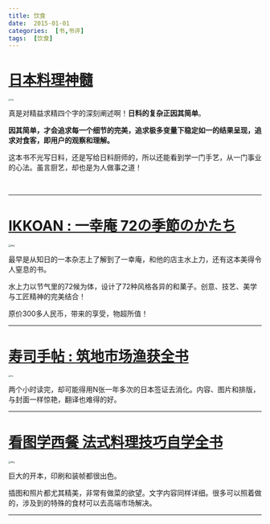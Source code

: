 ```yaml
---
title: 饮食
date:  2015-01-01
categories:  [书,书评]
tags:  [饮食]
---
```


# [日本料理神髓](https://book.douban.com/subject/26928533/)

<img src="https://tva1.sinaimg.cn/large/007S8ZIlly1gju2i84oacj30u0173gtn.jpg" alt="img" style="zoom:25%;" />

<br/>

真是对精益求精四个字的深刻阐述啊！**日料的复杂正因其简单**。

**因其简单，才会追求每一个细节的完美，追求极多变量下稳定如一的结果呈现，追求对食客，即用户的观察和理解。**<br/>

这本书不光写日料，还是写给日料厨师的，所以还能看到学一门手艺，从一门事业的心法。虽言厨艺，却也是为人做事之道！

<br/>

---

# [IKKOAN : 一幸庵 72の季節のかたち](https://book.douban.com/subject/26889537/)



<img src="https://tva1.sinaimg.cn/large/007S8ZIlly1gju2ip0r1ej30rs0rxglx.jpg" alt="img" style="zoom:30%;" />

<br/>

最早是从知日的一本杂志上了解到了一幸庵，和他的店主水上力，还有这本美得令人窒息的书。

水上力以节气里的72候为体，设计了72种风格各异的和菓子。创意、技艺、美学与工匠精神的完美结合！

原价300多人民币，带来的享受，物超所值！

---

# [寿司手帖 : 筑地市场渔获全书](https://book.douban.com/subject/27178422/)

<img src="https://tva1.sinaimg.cn/large/007S8ZIlly1gju2j3329rj30u015wwus.jpg" alt="img" style="zoom:23%;" />

<br/>

两个小时读完，却可能得用N张一年多次的日本签证去消化。内容、图片和排版，与封面一样惊艳，翻译也难得的好。

---

# [看图学西餐 法式料理技巧自学全书](https://book.douban.com/subject/30219465/)

<img src="https://tva1.sinaimg.cn/large/007S8ZIlly1gju2jlui6cj30m80rsdjd.jpg" alt="img" style="zoom:30%;" />

<br/>

巨大的开本，印刷和装帧都很出色。

插图和照片都尤其精美，非常有做菜的欲望。文字内容同样详细。很多可以照着做的，涉及到的特殊的食材可以去高端市场解决。

---

